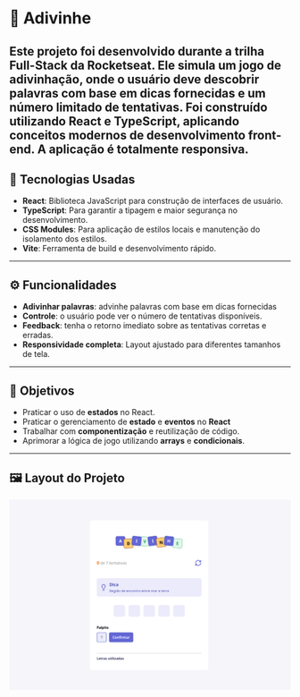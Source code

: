 # **🧩 Adivinhe**

## Este projeto foi desenvolvido durante a trilha **Full-Stack** da **Rocketseat**. Ele simula um **jogo de adivinhação**, onde o usuário deve descobrir palavras com base em dicas fornecidas e um número limitado de tentativas. Foi construído utilizando **React** e **TypeScript**, aplicando conceitos modernos de desenvolvimento front-end. A aplicação é totalmente **responsiva**.

## 🚀 **Tecnologias Usadas**

- **React**: Biblioteca JavaScript para construção de interfaces de usuário.
- **TypeScript**: Para garantir a tipagem e maior segurança no desenvolvimento.
- **CSS Modules**: Para aplicação de estilos locais e manutenção do isolamento dos estilos.
- **Vite**: Ferramenta de build e desenvolvimento rápido.

---

## ⚙️ **Funcionalidades**

- **Adivinhar palavras**: advinhe palavras com base em dicas fornecidas
- **Controle**: o usuário pode ver o número de tentativas disponíveis.
- **Feedback**: tenha o retorno imediato sobre as tentativas corretas e erradas.
- **Responsividade completa**: Layout ajustado para diferentes tamanhos de tela.

---

## 🎯 **Objetivos**

- Praticar o uso de **estados** no React.
- Praticar o gerenciamento de **estado** e **eventos** no **React**
- Trabalhar com **componentização** e reutilização de código.
- Aprimorar a lógica de jogo utilizando **arrays** e **condicionais**.

---

## 🖼 **Layout do Projeto**

![Layout do projeto](./src//assets//layout.png)
